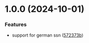 # 1.0.0 (2024-10-01)


### Features

* support for german ssn ([572373b](https://github.com/bespin-studios/datavalidation-ssn/commit/572373b7a38e1923fdcfc2cc9355cd6f0e6319c0))
